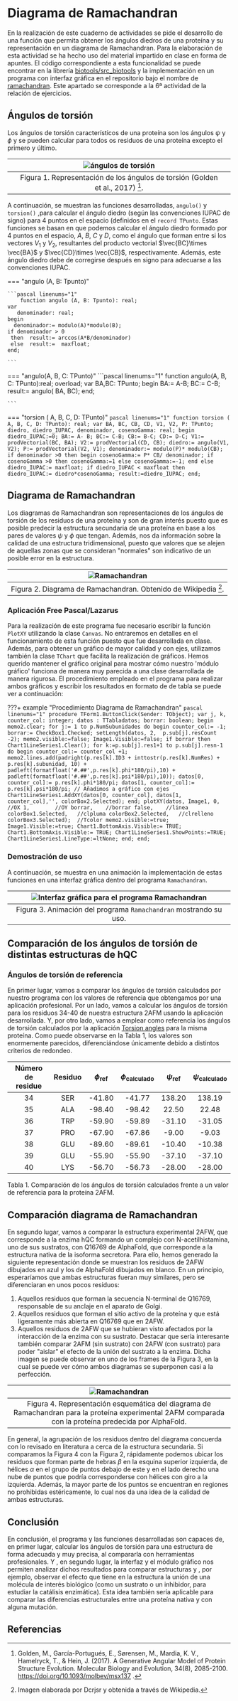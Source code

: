 # Diagrama de Ramachandran

En la realización de este cuaderno de actividades se pide el desarrollo de una función que permita obtener los ángulos diedros de una proteína y su representación en un diagrama de Ramachandran. Para la elaboración de esta actividad se ha hecho uso del material impartido en clase en forma de apuntes. El código correspondiente a esta funcionalidad se puede encontrar en la librería [biotools/src_biotools](https://github.com/currocam/biotools_hQC/blob/master/biotools/src_biotools.pas) y la implementación en un programa con interfaz gráfica en el repositorio bajo el nombre de [ramachandran](https://github.com/currocam/biotools_hQC/tree/master/ramachandran). Este apartado se corresponde a la 6ª actividad de la relación de ejercicios.

## Ángulos de torsión

Los ángulos de torsión característicos de una proteína son los ángulos $\psi$ y $\phi$ y se pueden calcular para todos os residuos de una proteína excepto el primero y último.

| ![ángulos de torsión](https://www.researchgate.net/publication/312022960/figure/fig8/AS:668976552095754@1536507847848/Dihedral-angle-representation-A-very-small-section-of-the-protein-backbone-is-displayed.png) |
|:------------------------------------------------------------------------------------------------------------------------------------------------------------------------------------------------------------------:|
| Figura 1. Representación de los ángulos de torsión (Golden et al., 2017) [^1].|

A continuación, se muestran las funciones desarrolladas, `angulo()` y  `torsion()`  ,para calcular el ángulo diedro (según las convenciones IUPAC de signo) para 4 puntos en el espacio (definidos en el `record TPunto`. Estas funciones se basan en que podemos calcular el ángulo diedro formado por 4 puntos en el espacio, $A$, $B$, $C$ y $D$, como el ángulo que forman entre si los vectores $V_1$ y $V_2$, resultantes del producto vectorial $\vec{BC}\times \vec{BA}$ y $\vec{CD}\times \vec{CB}$, respectivamente. Además, este ángulo diedro debe de corregirse después en signo para adecuarse a las convenciones IUPAC.

=== "angulo (A, B: Tpunto)"

	```pascal linenums="1"
    	function angulo (A, B: Tpunto): real;
	var
	   denominador: real;
	begin
	  denominador:= modulo(A)*modulo(B);
	if denominador > 0
	 then  result:= arccos(A*B/denominador)
	 else  result:=  maxfloat;
	end;

	```
=== "angulo(A, B, C: TPunto)"
	```pascal linenums="1"
	function angulo(A, B, C: TPunto):real; overload;
	var
	   BA,BC: TPunto;
	begin
	   BA:= A-B;
	   BC:= C-B;
	   result:= angulo( BA, BC);
	end;

	```
=== "torsion ( A, B, C, D: TPunto)"
	```pascal linenums="1"
	function torsion ( A, B, C, D: TPunto): real;
	var
	   BA, BC, CB, CD, V1, V2, P: TPunto;
	   diedro, diedro_IUPAC, denominador, cosenoGamma: real;
	begin
	     diedro_IUPAC:=0;
	   BA:= A- B;
	   BC:= C-B;
	   CB:= B-C;
	   CD:= D-C;
	   V1:= prodVectorial(BC, BA);
	   V2:= prodVectorial(CD, CB);
	   diedro:= angulo(V1, V2);
	   P:= prodVectorial(V2, V1);
	   denominador:= modulo(P)* modulo(CB);
	   if denominador >0 then
	   begin
	    cosenoGamma:= P* CB/ denominador;
	    if cosenoGamma >0 then cosenoGamma:=1 else cosenoGamma:=-1;
	   end else diedro_IUPAC:= maxfloat;
	   if diedro_IUPAC < maxfloat then diedro_IUPAC:= diedro*cosenoGamma;
	   result:=diedro_IUPAC;
	end;
	```



## Diagrama de Ramachandran
Los diagramas de Ramachandran son representaciones de los ángulos de torsión de los residuos de una proteína y son de gran interés puesto que es posible predecir la estructura secundaria de una proteína en base a los pares de valores $\psi$ y $\phi$ que tengan. Además, nos da información sobre la calidad de una estructura tridimensional, puesto que valores que se alejen de aquellas zonas que se consideran "normales" son indicativo de un posible error en la estructura.

|![Ramachandran](https://upload.wikimedia.org/wikipedia/commons/9/90/Ramachandran_plot_general_100K.jpg)|
|:--:|
|Figura 2. Diagrama de Ramachandran. Obtenido de Wikipedia [^2].|

### Aplicación Free Pascal/Lazarus

Para la realización de este programa fue necesario escribir la función `PlotXY` utilizando la clase `Canvas`. No entraremos en detalles en el funcionamiento de esta función puesto que fue desarrollada en clase. Además, para obtener un gráfico de mayor calidad y con ejes, utilizamos también la clase `TChart` que facilita la realización de gráficos. Hemos querido mantener el gráfico original para mostrar cómo nuestro 'módulo gráfico' funciona de manera muy parecida a una clase desarrollada de manera rigurosa. El procedimiento empleado en el programa para realizar ambos gráficos y escribir los resultados en formato de de tabla se puede ver a continuación:

???+ example "Procedimiento Diagrama de Ramachandran"
	```pascal linenums="1"
	procedure TForm1.ButtonClick(Sender: TObject);
	var
	  j, k, counter_col: integer;
	  datos : TTabladatos;
	  borrar: boolean;
	begin
	    memo2.clear;
	  for j:= 1 to p.NumSubunidades do
	  begin
	     counter_col:= -1;
	     borrar:= CheckBox1.Checked;
	     setLength(datos, 2,  p.sub[j].resCount -2);
	     memo2.visible:=false;
	     Image1.Visible:=false;
	     if borrar then Chart1LineSeries1.Clear();
	     for k:=p.sub[j].res1+1 to p.sub[j].resn-1 do
	     begin
	        counter_col:= counter_col +1;
	        memo2.lines.add(padright(p.res[k].ID3 + inttostr(p.res[k].NumRes) + p.res[k].subunidad, 10)
	                       + padleft(formatfloat('#.##',p.res[k].phi*180/pi),10)
	                       + padleft(formatfloat('#.##',p.res[k].psi*180/pi),10));
	        datos[0, counter_col]:= p.res[k].phi*180/pi;
	        datos[1, counter_col]:= p.res[k].psi*180/pi;
	        // Añadimos a gráfico con ejes
	        Chart1LineSeries1.AddXY(datos[0, counter_col], datos[1, counter_col],'', colorBox2.Selected);
	     end;
	     plotXY(datos, Image1,
	                   0,        //OX
	                   1,        //OY
	                   borrar,    //borrar
	                   false,    //linea
	                   colorBox1.Selected,   //clpluma
	                   colorBox2.Selected,   //clrelleno
	                   colorBox3.Selected);  //Tcolor
	     memo2.visible:=true;
	     Image1.Visible:=true;
	     Chart1.BottomAxis.Visible:= TRUE;
	     Chart1.BottomAxis.Visible:= TRUE;
	     Chart1LineSeries1.ShowPoints:=TRUE;
	     Chart1LineSeries1.LineType:=ltNone;
	end;
	end;
	```

### Demostración de uso

A continuación, se muestra en una animación la implementación de estas funciones en una interfaz gráfica dentro del programa `Ramachandran`.

| ![Interfaz gráfica para el programa Ramachandran](images/ramachandran.gif) |
|:--------------------------------------------------------------------------:|
| Figura 3. Animación del programa `Ramachandran` mostrando su uso.          |

## Comparación de los ángulos de torsión de distintas estructuras de hQC

### Ángulos de torsión de referencia

En primer lugar, vamos a comparar los ángulos de torsión calculados por nuestro programa con los valores de referencia que obtengamos por una aplicación profesional. Por un lado, vamos a calcular los ángulos de torsión para los residuos 34-40 de nuestra estructura 2AFM usando la aplicación desarrollada. Y, por otro lado, vamos a emplear como referencia los ángulos de torsión calculados por la aplicación [Torsion angles](https://swift.cmbi.umcn.nl/servers/html/chiang.html) para la misma proteína. Como puede observarse en la Tabla 1, los valores son enormemente parecidos, diferenciándose únicamente debido a distintos criterios de redondeo.

| Número de residue 	| Residuo 	| $\phi_{\text{ref}}$ 	| $\phi_{\text{calculado}}$ 	| $\psi_{\text{ref}}$ 	| $\psi_{\text{calculado}}$ 	|
|:---:	|:---:	|:---:	|:---:	|:---:	|:---:	|
| 34 	| SER 	| -41.80 	| -41.77 	| 138.20 	| 138.19 	|
| 35 	| ALA 	| -98.40 	| -98.42 	| 22.50 	| 22.48 	|
| 36 	| TRP 	| -59.90 	| -59.89 	| -31.10 	| -31.05 	|
| 37 	| PRO 	| -67.90 	| -67.86 	| -9.00 	| -9.03 	|
| 38 	| GLU 	| -89.60 	| -89.61 	| -10.40 	| -10.38 	|
| 39 	| GLU 	| -55.90 	| -55.90 	| -37.10 	| -37.10 	|
| 40 	| LYS 	| -56.70 	| -56.73 	| -28.00 	| -28.00 	

Tabla 1. Comparación de los ángulos de torsión calculados frente a un valor de referencia para la proteína 2AFM.

## Comparación diagrama de Ramachandran

En segundo lugar, vamos a comparar la estructura experimental 2AFW, que corresponde a la enzima hQC formando un complejo con N-acetilhistamina, uno de sus sustratos, con Q16769 de AlphaFold, que corresponde a la estructura nativa de la isoforma secretora. Para ello, hemos generado la siguiente representación donde se muestran los residuos de 2AFW dibujados en azul y los de AlphaFold dibujados en blanco. En un principio, esperaríamos que ambas estructuras fueran muy similares, pero se diferenciaran en unos pocos residuos:

1. Aquellos residuos que forman la secuencia N-terminal de Q16769, responsable de su anclaje en el aparato de Golgi.
2. Aquellos residuos que forman el sitio activo de la proteína y que está ligeramente más abierta en Q16769 que en 2AFW.
3. Aquellos residuos de 2AFW que se hubieran visto afectados por la interacción  de la enzima con su sustrato. Destacar que sería interesante también comparar 2AFM (sin sustrato) con 2AFW (con sustrato) para poder "aislar" el efecto de la unión del sustrato a la enzima. Dicha imagen se puede observar en uno de los frames de la Figura 3, en la cual se puede ver cómo ambos diagramas se superponen casi a la perfección.

| ![Ramachandran](images/2AFW_Vs_AlphaFold_Ramachandran.jpeg)                                                                                              |
|:-------------------------------------------------------------------------------------------------------------------------------------------------------:|
| Figura 4. Representación esquemática del diagrama de Ramachandran para la proteína experimental 2AFM comparada con la proteína predecida por AlphaFold. |

En general, la agrupación de los residuos dentro del diagrama concuerda con lo revisado en literatura a cerca de la estructura secundaria. Si comparamos la Figura 4 con la Figura 2, rápidamente podemos ubicar los residuos que forman parte de hebras $\beta$ en la esquina superior izquierda, de hélices $\alpha$ en el grupo de puntos debajo de este y en el lado derecho una nube de puntos que podría corresponderse con hélices con giro a la izquierda. Además, la mayor parte de los puntos se encuentran en regiones no prohibidas estéricamente, lo cual nos da una idea de la calidad de ambas estructuras.

##	 Conclusión

En conclusión, el programa y las funciones desarrolladas son capaces de, en primer lugar, calcular los ángulos de torsión para una estructura de forma adecuada y muy precisa, al compararla con herramientas profesionales.  Y , en segundo lugar, la interfaz y el módulo gráfico nos permiten analizar dichos resultados para comparar estructuras y , por ejemplo, observar el efecto que tiene en la estructura la unión de una molécula de interés biológico (como un sustrato o un inhibidor, para estudiar la catálisis enzimática). Esta idea también sería aplicable para comparar las diferencias estructurales entre una proteína nativa y con alguna mutación.





## Referencias
[^1]: Golden, M., García-Portugués, E., Sørensen, M., Mardia, K. V., Hamelryck, T., & Hein, J. (2017). A Generative Angular Model of Protein Structure Evolution. Molecular Biology and Evolution, 34(8), 2085-2100. https://doi.org/10.1093/molbev/msx137
.
[^2]: Imagen elaborada por Dcrjsr y obtenida a través de Wikipedia.
